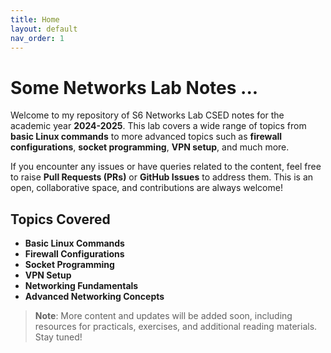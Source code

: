 ```yaml
---
title: Home
layout: default
nav_order: 1 
---
```

# Some Networks Lab Notes ...

Welcome to my repository of S6 Networks Lab CSED notes for the academic year **2024-2025**. This lab covers a wide range of topics from **basic Linux commands** to more advanced topics such as **firewall configurations**, **socket programming**, **VPN setup**, and much more. 

If you encounter any issues or have queries related to the content, feel free to raise **Pull Requests (PRs)** or **GitHub Issues** to address them. This is an open, collaborative space, and contributions are always welcome!

## Topics Covered
- **Basic Linux Commands**
- **Firewall Configurations**
- **Socket Programming**
- **VPN Setup**
- **Networking Fundamentals**
- **Advanced Networking Concepts**

> **Note**: More content and updates will be added soon, including resources for practicals, exercises, and additional reading materials. Stay tuned!

